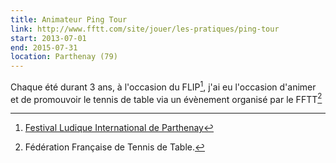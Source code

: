 ```yaml
---
title: Animateur Ping Tour
link: http://www.fftt.com/site/jouer/les-pratiques/ping-tour
start: 2013-07-01
end: 2015-07-31
location: Parthenay (79)
---
```


Chaque été durant 3 ans, à l'occasion du FLIP[^2], j'ai eu l'occasion d'animer et de promouvoir le tennis de table via un évènement organisé par le FFTT[^1]

[^1]: Fédération Française de Tennis de Table.
[^2]: [Festival Ludique International de Parthenay](http://www.jeux-festival.com/)

